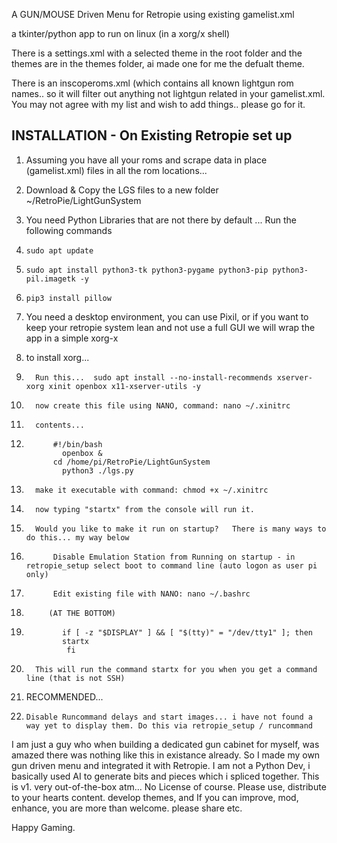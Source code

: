 A GUN/MOUSE Driven Menu for Retropie using existing gamelist.xml

a tkinter/python app to run on linux (in a xorg/x shell)

There is a settings.xml with a selected theme in the root folder and the themes are in the themes folder, ai made one for me the defualt theme.

There is an inscoperoms.xml (which contains all known lightgun rom names.. so it will filter out anything not lightgun related in your gamelist.xml.  
You may not agree with my list and wish to add things.. please go for it.
    
  
  INSTALLATION - On Existing Retropie set up
------------------------------------------------------

1.  Assuming you have all your roms and scrape data in place (gamelist.xml) files in all the rom locations...
2.  Download & Copy the LGS files to a new folder ~/RetroPie/LightGunSystem

4.  You need Python Libraries that are not there by default ... Run the following commands
5.     sudo apt update
6.     sudo apt install python3-tk python3-pygame python3-pip python3-pil.imagetk -y
7.     pip3 install pillow
8.  You need a desktop environment, you can use Pixil, or if you want to keep your retropie system lean and not use a full GUI we will wrap the app in a simple xorg-x
9.   to install xorg...
10.       Run this...  sudo apt install --no-install-recommends xserver-xorg xinit openbox x11-xserver-utils -y
11.       now create this file using NANO, command: nano ~/.xinitrc
12.       contents...
13.   	      #!/bin/bash
	            openbox &
              cd /home/pi/RetroPie/LightGunSystem
	            python3 ./lgs.py
14.       make it executable with command: chmod +x ~/.xinitrc
15.       now typing "startx" from the console will run it.
16.       Would you like to make it run on startup?   There is many ways to do this... my way below
17.           Disable Emulation Station from Running on startup - in retropie_setup select boot to command line (auto logon as user pi only)
18.           Edit existing file with NANO: nano ~/.bashrc
19.          (AT THE BOTTOM)
20.          	if [ -z "$DISPLAY" ] && [ "$(tty)" = "/dev/tty1" ]; then
          	    startx
	             fi
21.       This will run the command startx for you when you get a command line (that is not SSH)
22.   RECOMMENDED...
23.     Disable Runcommand delays and start images... i have not found a way yet to display them. Do this via retropie_setup / runcommand

I am just a guy who when building a dedicated gun cabinet for myself, was amazed there was nothing like this in existance already. So I made my own gun driven menu and integrated it with Retropie.
I am not a Python Dev, i basically used AI to generate bits and pieces which i spliced together.
This is v1. very out-of-the-box atm...
No License of course. Please use, distribute to your hearts content. develop themes, and If you can improve, mod, enhance, you are more than welcome. please share etc.

Happy Gaming.
